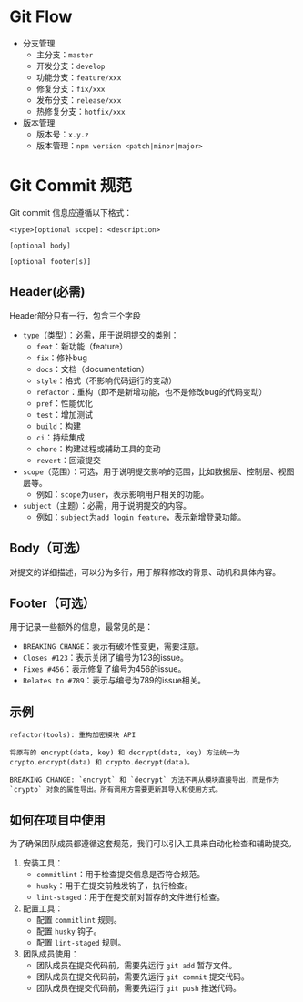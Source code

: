 # Git Flow

- 分支管理
    - 主分支：`master`
    - 开发分支：`develop`
    - 功能分支：`feature/xxx`
    - 修复分支：`fix/xxx`
    - 发布分支：`release/xxx`
    - 热修复分支：`hotfix/xxx`
- 版本管理
    - 版本号：`x.y.z`
    - 版本管理：`npm version <patch|minor|major>`

# Git Commit 规范

Git commit 信息应遵循以下格式：

```
<type>[optional scope]: <description>

[optional body]

[optional footer(s)]
```

## Header(必需)

Header部分只有一行，包含三个字段

- `type`（类型）：必需，用于说明提交的类别：
    - `feat`：新功能（feature）
    - `fix`：修补bug
    - `docs`：文档（documentation）
    - `style`：格式（不影响代码运行的变动）
    - `refactor`：重构（即不是新增功能，也不是修改bug的代码变动）
    - `pref`：性能优化
    - `test`：增加测试
    - `build`：构建
    - `ci`：持续集成
    - `chore`：构建过程或辅助工具的变动
    - `revert`：回滚提交
- `scope`（范围）：可选，用于说明提交影响的范围，比如数据层、控制层、视图层等。
    - 例如：`scope`为`user`，表示影响用户相关的功能。
- `subject`（主题）：必需，用于说明提交的内容。
    - 例如：`subject`为`add login feature`，表示新增登录功能。

## Body（可选）

对提交的详细描述，可以分为多行，用于解释修改的背景、动机和具体内容。

## Footer（可选）

用于记录一些额外的信息，最常见的是：

- `BREAKING CHANGE`：表示有破坏性变更，需要注意。
- `Closes #123`：表示关闭了编号为123的issue。
- `Fixes #456`：表示修复了编号为456的issue。
- `Relates to #789`：表示与编号为789的issue相关。

## 示例

```
refactor(tools): 重构加密模块 API

将原有的 encrypt(data, key) 和 decrypt(data, key) 方法统一为 crypto.encrypt(data) 和 crypto.decrypt(data)。

BREAKING CHANGE: `encrypt` 和 `decrypt` 方法不再从模块直接导出，而是作为 `crypto` 对象的属性导出。所有调用方需要更新其导入和使用方式。
```

## 如何在项目中使用

为了确保团队成员都遵循这套规范，我们可以引入工具来自动化检查和辅助提交。

1. 安装工具：
    - `commitlint`：用于检查提交信息是否符合规范。
    - `husky`：用于在提交前触发钩子，执行检查。
    - `lint-staged`：用于在提交前对暂存的文件进行检查。
2. 配置工具：
    - 配置 `commitlint` 规则。
    - 配置 `husky` 钩子。
    - 配置 `lint-staged` 规则。
3. 团队成员使用：
    - 团队成员在提交代码前，需要先运行 `git add` 暂存文件。
    - 团队成员在提交代码前，需要先运行 `git commit` 提交代码。
    - 团队成员在提交代码前，需要先运行 `git push` 推送代码。
